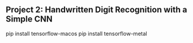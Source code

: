 ## Project 2: Handwritten Digit Recognition with a Simple CNN 

pip install tensorflow-macos
pip install tensorflow-metal
